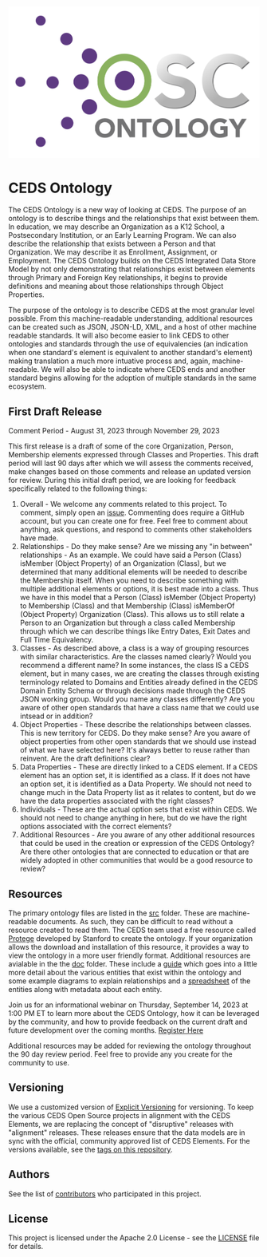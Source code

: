 ![CEDS Ontology Logo](/res/CEDS-Ontology-Logo.png "CEDS Ontology")

# CEDS Ontology
The CEDS Ontology is a new way of looking at CEDS. The purpose of an ontology is to describe things and the relationships that exist between them. In education, we may describe an Organization as a K12 School, a Postsecondary Institution, or an Early Learning Program. We can also describe the relationship that exists between a Person and that Organization. We may describe it as Enrollment, Assignment, or Employment. The CEDS Ontology builds on the CEDS Integrated Data Store Model by not only demonstrating that relationships exist between elements through Primary and Foreign Key relationships, it begins to provide definitions and meaning about those relationships through Object Properties.

The purpose of the ontology is to describe CEDS at the most granular level possible. From this machine-readable understanding, additional resources can be created such as JSON, JSON-LD, XML, and a host of other machine readable standards. It will also become easier to link CEDS to other ontologies and standards through the use of equivalencies (an indication when one standard's element is equivalent to another standard's element) making translation a much more intuative process and, again, machine-readable. We will also be able to indicate where CEDS ends and another standard begins allowing for the adoption of multiple standards in the same ecosystem.

## First Draft Release

Comment Period - August 31, 2023 through November 29, 2023

This first release is a draft of some of the core Organization, Person, Membership elements expressed through Classes and Properties. This draft period will last 90 days after which we will assess the comments received, make changes based on those comments and release an updated version for review. During this initial draft period, we are looking for feedback specifically related to the following things:
1. Overall - We welcome any comments related to this project. To comment, simply open an [issue](https://github.com/CEDStandards/CEDS-Ontology/issues). Commenting does require a GitHub account, but you can create one for free. Feel free to comment about anything, ask questions, and respond to comments other stakeholders have made.
2. Relationships - Do they make sense? Are we missing any "in between" relationships - As an example. We could have said a Person (Class) isMember (Object Property) of an Organization (Class), but we determined that many additional elements will be needed to describe the Membership itself. When you need to describe something with multiple additional elements or options, it is best made into a class. Thus we have in this model that a Person (Class) isMember (Object Property) to Membership (Class) and that Membership (Class) isMemberOf (Object Property) Organization (Class). This allows us to still relate a Person to an Organization but through a class called Membership through which we can describe things like Entry Dates, Exit Dates and Full Time Equivalency. 
3. Classes - As described above, a class is a way of grouping resources with similar characteristics. Are the classes named clearly? Would you recommend a different name? In some instances, the class IS a CEDS element, but in many cases, we are creating the classes through existing terminology related to Domains and Entities already defined in the CEDS Domain Entity Schema or through decisions made through the CEDS JSON working group. Would you name any classes differently? Are you aware of other open standards that have a class name that we could use intsead or in addition?
4. Object Properties - These describe the relationships between classes. This is new territory for CEDS. Do they make sense? Are you aware of object properties from other open standards that we should use instead of what we have selected here? It's always better to reuse rather than reinvent. Are the draft definitions clear?
5. Data Properties - These are directly linked to a CEDS element. If a CEDS element has an option set, it is identified as a class. If it does not have an option set, it is identified as a Data Property. We should not need to change much in the Data Property list as it relates to content, but do we have the data properties associated with the right classes?
6. Individuals - These are the actual option sets that exist within CEDS. We should not need to change anything in here, but do we have the right options associated with the correct elements?
7. Additional Resources - Are you aware of any other additional resources that could be used in the creation or expression of the CEDS Ontology? Are there other ontologies that are connected to education or that are widely adopted in other communities that would be a good resource to review?

## Resources

The primary ontology files are listed in the [src](https://github.com/CEDStandards/CEDS-Ontology/tree/main/src) folder. These are machine-readable documents. As such, they can be difficult to read without a resource created to read them. The CEDS team used a free resource called [Protege](https://protege.stanford.edu/) developed by Stanford to create the ontology. If your organization allows the download and installation of this resource, it provides a way to view the ontology in a more user friendly format. Additional resources are avialable in the the [doc](https://github.com/CEDStandards/CEDS-Ontology/tree/main/doc) folder. These include a [guide](https://github.com/CEDStandards/CEDS-Ontology/blob/main/doc/CEDS%20Ontology%20Guide%20Version%2011%20Draft%20August%202023.pdf) which goes into a little more detail about the various entities that exist within the ontology and some example diagrams to explain relationships and a [spreadsheet](https://github.com/CEDStandards/CEDS-Ontology/raw/main/doc/CEDSOntologyCoreDraftV11.0.0.0.xlsx) of the entities along with metadata about each entity.

Join us for an informational webinar on Thursday, September 14, 2023 at 1:00 PM ET to learn more about the CEDS Ontology, how it can be leveraged by the community, and how to provide feedback on the current draft and future development over the coming months. [Register Here](https://teams.microsoft.com/registration/XpJBepf2fE--wwRwiHrHUg,97-roEC9oE-eCWYz8tPXGA,tM5WGkm4qE6ZUdfpscRz9Q,IBifzvPbJ06fcCvpaJ7sRw,orw7QIerxkSk0MjKRmE1cg,H9uwKbohHES0B3r8IBl-fQ?mode=read&tenantId=7a41925e-f697-4f7c-bec3-0470887ac752)

Additional resources may be added for reviewing the ontology throughout the 90 day review period. Feel free to provide any you create for the community to use.


## Versioning

We use a customized version of [Explicit Versioning](https://github.com/exadra37-versioning/explicit-versioning) for versioning.  To keep the various CEDS Open Source projects in alignment with the CEDS Elements, we are replacing the concept of "disruptive" releases with "alignment" releases.  These releases ensure that the data models are in sync with the official, community approved list of CEDS Elements.  For the versions available, see the [tags on this repository](https://github.com/CEDStandards/CEDS-Ontology/tags). 

## Authors

See the list of [contributors](/Contributors.md) who participated in this project.

## License

This project is licensed under the Apache 2.0 License - see the [LICENSE](LICENSE) file for details.
